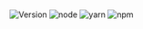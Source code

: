 #

![Version](https://img.shields.io/badge/Version-1.0.0-orange)
![node](https://img.shields.io/badge/Node-v18.20.4-blue)
![yarn](https://img.shields.io/badge/yarn-1.22.22-yellow)
![npm](https://img.shields.io/badge/npm-10.7.0-green)
